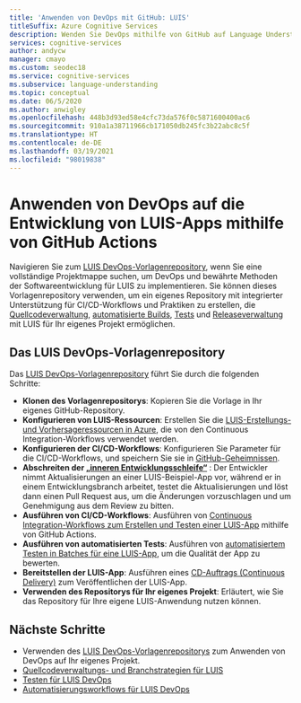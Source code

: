 ```yaml
---
title: 'Anwenden von DevOps mit GitHub: LUIS'
titleSuffix: Azure Cognitive Services
description: Wenden Sie DevOps mithilfe von GitHub auf Language Understanding (LUIS) an.
services: cognitive-services
author: andycw
manager: cmayo
ms.custom: seodec18
ms.service: cognitive-services
ms.subservice: language-understanding
ms.topic: conceptual
ms.date: 06/5/2020
ms.author: anwigley
ms.openlocfilehash: 448b3d93ed58e4cfc73da576f0c5871600400ac6
ms.sourcegitcommit: 910a1a38711966cb171050db245fc3b22abc8c5f
ms.translationtype: HT
ms.contentlocale: de-DE
ms.lasthandoff: 03/19/2021
ms.locfileid: "98019838"
---
```

# <a name="apply-devops-to-luis-app-development-using-github-actions"></a>Anwenden von DevOps auf die Entwicklung von LUIS-Apps mithilfe von GitHub Actions

Navigieren Sie zum [LUIS DevOps-Vorlagenrepository](https://github.com/Azure-Samples/LUIS-DevOps-Template), wenn Sie eine vollständige Projektmappe suchen, um DevOps und bewährte Methoden der Softwareentwicklung für LUIS zu implementieren. Sie können dieses Vorlagenrepository verwenden, um ein eigenes Repository mit integrierter Unterstützung für CI/CD-Workflows und Praktiken zu erstellen, die [Quellcodeverwaltung](luis-concept-devops-sourcecontrol.md), [automatisierte Builds](luis-concept-devops-automation.md), [Tests](luis-concept-devops-testing.md) und [Releaseverwaltung](luis-concept-devops-automation.md#release-management) mit LUIS für Ihr eigenes Projekt ermöglichen.

## <a name="the-luis-devops-template-repo"></a>Das LUIS DevOps-Vorlagenrepository

Das [LUIS DevOps-Vorlagenrepository](https://github.com/Azure-Samples/LUIS-DevOps-Template) führt Sie durch die folgenden Schritte:

* **Klonen des Vorlagenrepositorys**: Kopieren Sie die Vorlage in Ihr eigenes GitHub-Repository.
* **Konfigurieren von LUIS-Ressourcen**: Erstellen Sie die [LUIS-Erstellungs- und Vorhersageressourcen in Azure](./luis-how-to-azure-subscription.md), die von den Continuous Integration-Workflows verwendet werden.
* **Konfigurieren der CI/CD-Workflows**: Konfigurieren Sie Parameter für die CI/CD-Workflows, und speichern Sie sie in [GitHub-Geheimnissen](https://help.github.com/actions/configuring-and-managing-workflows/creating-and-storing-encrypted-secrets).
* **Abschreiten der [„inneren Entwicklungsschleife“](/dotnet/architecture/containerized-lifecycle/design-develop-containerized-apps/docker-apps-inner-loop-workflow)** : Der Entwickler nimmt Aktualisierungen an einer LUIS-Beispiel-App vor, während er in einem Entwicklungsbranch arbeitet, testet die Aktualisierungen und löst dann einen Pull Request aus, um die Änderungen vorzuschlagen und um Genehmigung aus dem Review zu bitten.
* **Ausführen von CI/CD-Workflows**: Ausführen von [Continuous Integration-Workflows zum Erstellen und Testen einer LUIS-App](luis-concept-devops-automation.md) mithilfe von GitHub Actions.
* **Ausführen von automatisierten Tests**: Ausführen von [automatisiertem Testen in Batches für eine LUIS-App](luis-concept-devops-testing.md), um die Qualität der App zu bewerten.
* **Bereitstellen der LUIS-App**: Ausführen eines [CD-Auftrags (Continuous Delivery)](luis-concept-devops-automation.md#continuous-delivery-cd) zum Veröffentlichen der LUIS-App.
* **Verwenden des Repositorys für Ihr eigenes Projekt**: Erläutert, wie Sie das Repository für Ihre eigene LUIS-Anwendung nutzen können.

## <a name="next-steps"></a>Nächste Schritte

* Verwenden des [LUIS DevOps-Vorlagenrepositorys](https://github.com/Azure-Samples/LUIS-DevOps-Template) zum Anwenden von DevOps auf Ihr eigenes Projekt.
* [Quellcodeverwaltungs- und Branchstrategien für LUIS](luis-concept-devops-sourcecontrol.md)
* [Testen für LUIS DevOps](luis-concept-devops-testing.md)
* [Automatisierungsworkflows für LUIS DevOps](luis-concept-devops-automation.md)
